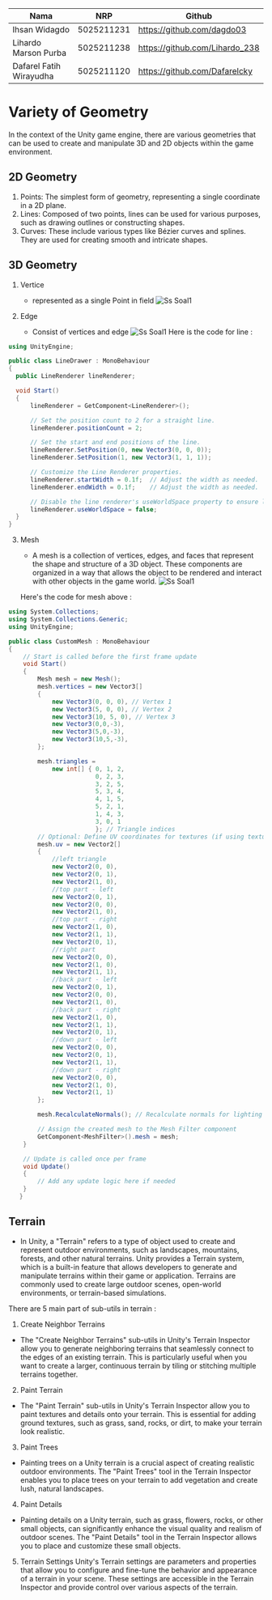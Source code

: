 | Nama | NRP |Github |  
|---------------------------|------------|--------|  
|Ihsan Widagdo | 5025211231 | https://github.com/dagdo03 | 
|Lihardo Marson Purba | 5025211238 | https://github.com/Lihardo_238 |
|Dafarel Fatih Wirayudha | 5025211120 | https://github.com/Dafarelcky |

# Variety of Geometry
In the context of the Unity game engine, there are various geometries that can be used to create and manipulate 3D and 2D objects within the game environment.

## 2D Geometry
1. Points: The simplest form of geometry, representing a single coordinate in a 2D plane.
2. Lines: Composed of two points, lines can be used for various purposes, such as drawing outlines or constructing shapes.
3. Curves: These include various types like Bézier curves and splines. They are used for creating smooth and intricate shapes.

## 3D Geometry
1. Vertice
   - represented as a single Point in field
   ![Ss Soal1](Images/Screenshot%202023-11-06%20165525.png)

2. Edge
   - Consist of vertices and edge
   ![Ss Soal1](Images/Screenshot%202023-11-06%20172950.png)
   Here is the code for line :
  ```C#
using UnityEngine;

public class LineDrawer : MonoBehaviour
{
    public LineRenderer lineRenderer;

    void Start()
    {
        lineRenderer = GetComponent<LineRenderer>();

        // Set the position count to 2 for a straight line.
        lineRenderer.positionCount = 2;

        // Set the start and end positions of the line.
        lineRenderer.SetPosition(0, new Vector3(0, 0, 0));
        lineRenderer.SetPosition(1, new Vector3(1, 1, 1));

        // Customize the Line Renderer properties.
        lineRenderer.startWidth = 0.1f;  // Adjust the width as needed.
        lineRenderer.endWidth = 0.1f;    // Adjust the width as needed.

        // Disable the line renderer's useWorldSpace property to ensure local space coordinates.
        lineRenderer.useWorldSpace = false;
    }
}


  ```
3. Mesh
   - A mesh is a collection of vertices, edges, and faces that represent the shape and structure of a 3D object. These components are organized in a way that allows the object to be rendered and interact with other objects in the game world. 
    ![Ss Soal1](Images/Screenshot%202023-11-06%20195545.png)

    Here's the code for mesh above :
```C#
using System.Collections;
using System.Collections.Generic;
using UnityEngine;

public class CustomMesh : MonoBehaviour
{
    // Start is called before the first frame update
    void Start()
    {
        Mesh mesh = new Mesh();
        mesh.vertices = new Vector3[]
        {
            new Vector3(0, 0, 0), // Vertex 1
            new Vector3(5, 0, 0), // Vertex 2
            new Vector3(10, 5, 0), // Vertex 3
            new Vector3(0,0,-3),
            new Vector3(5,0,-3),
            new Vector3(10,5,-3),
        };

        mesh.triangles = 
            new int[] { 0, 1, 2,
                        0, 2, 3,
                        3, 2, 5,
                        5, 3, 4,
                        4, 1, 5,
                        5, 2, 1,
                        1, 4, 3,
                        3, 0, 1
                        }; // Triangle indices
        // Optional: Define UV coordinates for textures (if using textures)
        mesh.uv = new Vector2[]
        {
            //left triangle
            new Vector2(0, 0),
            new Vector2(0, 1),
            new Vector2(1, 0),
            //top part - left
            new Vector2(0, 1),
            new Vector2(0, 0),
            new Vector2(1, 0),
            //top part - right
            new Vector2(1, 0),
            new Vector2(1, 1),
            new Vector2(0, 1),
            //right part
            new Vector2(0, 0),
            new Vector2(1, 0),
            new Vector2(1, 1),
            //back part - left
            new Vector2(0, 1),
            new Vector2(0, 0),
            new Vector2(1, 0),
            //back part - right
            new Vector2(1, 0),
            new Vector2(1, 1),
            new Vector2(0, 1),
            //down part - left
            new Vector2(0, 0),
            new Vector2(0, 1),
            new Vector2(1, 1),
            //down part - right
            new Vector2(0, 0),
            new Vector2(1, 0),
            new Vector2(1, 1)
        };

        mesh.RecalculateNormals(); // Recalculate normals for lighting

        // Assign the created mesh to the Mesh Filter component
        GetComponent<MeshFilter>().mesh = mesh;
    }

    // Update is called once per frame
    void Update()
    {
        // Add any update logic here if needed
    }
   }


   ```

## Terrain
-   In Unity, a "Terrain" refers to a type of object used to create and represent outdoor environments, such as landscapes, mountains, forests, and other natural terrains. Unity provides a Terrain system, which is a built-in feature that allows developers to generate and manipulate terrains within their game or application. Terrains are commonly used to create large outdoor scenes, open-world environments, or terrain-based simulations.

There are 5 main part of sub-utils in terrain :
1. Create Neighbor Terrains
-   The "Create Neighbor Terrains" sub-utils in Unity's Terrain Inspector allow you to generate neighboring terrains that seamlessly connect to the edges of an existing terrain. This is particularly useful when you want to create a larger, continuous terrain by tiling or stitching multiple terrains together.
2. Paint Terrain
-   The "Paint Terrain" sub-utils in Unity's Terrain Inspector allow you to paint textures and details onto your terrain. This is essential for adding ground textures, such as grass, sand, rocks, or dirt, to make your terrain look realistic.
3. Paint Trees
-   Painting trees on a Unity terrain is a crucial aspect of creating realistic outdoor environments. The "Paint Trees" tool in the Terrain Inspector enables you to place trees on your terrain to add vegetation and create lush, natural landscapes.
4. Paint Details
-   Painting details on a Unity terrain, such as grass, flowers, rocks, or other small objects, can significantly enhance the visual quality and realism of outdoor scenes. The "Paint Details" tool in the Terrain Inspector allows you to place and customize these small objects.
5. Terrain Settings
Unity's Terrain settings are parameters and properties that allow you to configure and fine-tune the behavior and appearance of a terrain in your scene. These settings are accessible in the Terrain Inspector and provide control over various aspects of the terrain.
